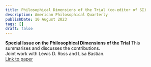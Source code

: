```yaml
---
title: Philosophical Dimensions of the Trial (co-editor of SI)
description: American Philosophical Quarterly
publishDate: 10 August 2023
tags: []
draft: false
---
```


**Special Issue on the Philosophical Dimensions of the Trial** This summarises and discusses the contributions.   
Joint work with Lewis D. Ross and Lisa Bastian.   
[Link to paper](https://doi.org/10.5406/21521123.60.2.01)